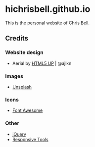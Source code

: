 # hichrisbell.github.io

This is the personal website of Chris Bell.


## Credits
### Website design
- Aerial by [HTML5 UP](html5up.net) | @ajlkn

### Images
- [Unsplash](unsplash.com)

### Icons
- [Font Awesome](fontawesome.io)

### Other
- [jQuery](jquery.com)
- [Responsive Tools](github.com/ajlkn/responsive-tools)
